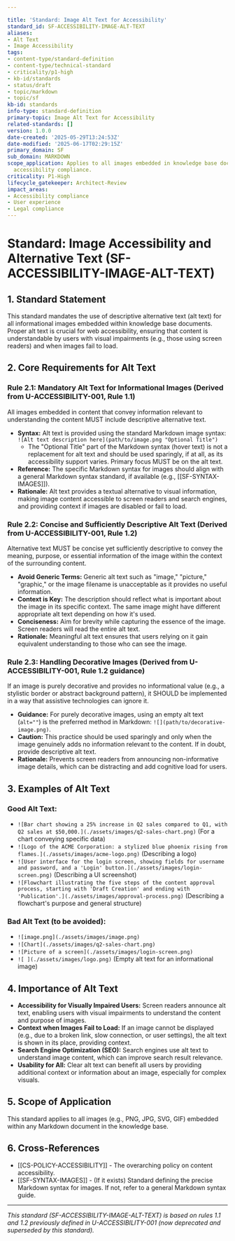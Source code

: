 ```yaml
---

title: 'Standard: Image Alt Text for Accessibility'
standard_id: SF-ACCESSIBILITY-IMAGE-ALT-TEXT
aliases:
- Alt Text
- Image Accessibility
tags:
- content-type/standard-definition
- content-type/technical-standard
- criticality/p1-high
- kb-id/standards
- status/draft
- topic/markdown
- topic/sf
kb-id: standards
info-type: standard-definition
primary-topic: Image Alt Text for Accessibility
related-standards: []
version: 1.0.0
date-created: '2025-05-29T13:24:53Z'
date-modified: '2025-06-17T02:29:15Z'
primary_domain: SF
sub_domain: MARKDOWN
scope_application: Applies to all images embedded in knowledge base documents to ensure
  accessibility compliance.
criticality: P1-High
lifecycle_gatekeeper: Architect-Review
impact_areas:
- Accessibility compliance
- User experience
- Legal compliance
---
```

# Standard: Image Accessibility and Alternative Text (SF-ACCESSIBILITY-IMAGE-ALT-TEXT)

## 1. Standard Statement

This standard mandates the use of descriptive alternative text (alt text) for all informational images embedded within knowledge base documents. Proper alt text is crucial for web accessibility, ensuring that content is understandable by users with visual impairments (e.g., those using screen readers) and when images fail to load.

## 2. Core Requirements for Alt Text

### Rule 2.1: Mandatory Alt Text for Informational Images (Derived from U-ACCESSIBILITY-001, Rule 1.1)
All images embedded in content that convey information relevant to understanding the content MUST include descriptive alternative text.
*   **Syntax:** Alt text is provided using the standard Markdown image syntax: `![Alt text description here](path/to/image.png "Optional Title")`
    *   The "Optional Title" part of the Markdown syntax (hover text) is not a replacement for alt text and should be used sparingly, if at all, as its accessibility support varies. Primary focus MUST be on the alt text.
*   **Reference:** The specific Markdown syntax for images should align with a general Markdown syntax standard, if available (e.g., [[SF-SYNTAX-IMAGES]]).
*   **Rationale:** Alt text provides a textual alternative to visual information, making image content accessible to screen readers and search engines, and providing context if images are disabled or fail to load.

### Rule 2.2: Concise and Sufficiently Descriptive Alt Text (Derived from U-ACCESSIBILITY-001, Rule 1.2)
Alternative text MUST be concise yet sufficiently descriptive to convey the meaning, purpose, or essential information of the image within the context of the surrounding content.
*   **Avoid Generic Terms:** Generic alt text such as "image," "picture," "graphic," or the image filename is unacceptable as it provides no useful information.
*   **Context is Key:** The description should reflect what is important about the image in its specific context. The same image might have different appropriate alt text depending on how it's used.
*   **Conciseness:** Aim for brevity while capturing the essence of the image. Screen readers will read the entire alt text.
*   **Rationale:** Meaningful alt text ensures that users relying on it gain equivalent understanding to those who can see the image.

### Rule 2.3: Handling Decorative Images (Derived from U-ACCESSIBILITY-001, Rule 1.2 guidance)
If an image is purely decorative and provides no informational value (e.g., a stylistic border or abstract background pattern), it SHOULD be implemented in a way that assistive technologies can ignore it.
*   **Guidance:** For purely decorative images, using an empty alt text (`alt=""`) is the preferred method in Markdown: `![](path/to/decorative-image.png)`.
*   **Caution:** This practice should be used sparingly and only when the image genuinely adds no information relevant to the content. If in doubt, provide descriptive alt text.
*   **Rationale:** Prevents screen readers from announcing non-informative image details, which can be distracting and add cognitive load for users.

## 3. Examples of Alt Text

### Good Alt Text:
*   `![Bar chart showing a 25% increase in Q2 sales compared to Q1, with Q2 sales at $50,000.](./assets/images/q2-sales-chart.png)` (For a chart conveying specific data)
*   `![Logo of the ACME Corporation: a stylized blue phoenix rising from flames.](./assets/images/acme-logo.png)` (Describing a logo)
*   `![User interface for the login screen, showing fields for username and password, and a 'Login' button.](./assets/images/login-screen.png)` (Describing a UI screenshot)
*   `![Flowchart illustrating the five steps of the content approval process, starting with 'Draft Creation' and ending with 'Publication'.](./assets/images/approval-process.png)` (Describing a flowchart's purpose and general structure)

### Bad Alt Text (to be avoided):
*   `![image.png](./assets/images/image.png)`
*   `![Chart](./assets/images/q2-sales-chart.png)`
*   `![Picture of a screen](./assets/images/login-screen.png)`
*   `![ ](./assets/images/logo.png)` (Empty alt text for an informational image)

## 4. Importance of Alt Text

*   **Accessibility for Visually Impaired Users:** Screen readers announce alt text, enabling users with visual impairments to understand the content and purpose of images.
*   **Context when Images Fail to Load:** If an image cannot be displayed (e.g., due to a broken link, slow connection, or user settings), the alt text is shown in its place, providing context.
*   **Search Engine Optimization (SEO):** Search engines use alt text to understand image content, which can improve search result relevance.
*   **Usability for All:** Clear alt text can benefit all users by providing additional context or information about an image, especially for complex visuals.

## 5. Scope of Application

This standard applies to all images (e.g., PNG, JPG, SVG, GIF) embedded within any Markdown document in the knowledge base.

## 6. Cross-References
- [[CS-POLICY-ACCESSIBILITY]] - The overarching policy on content accessibility.
- [[SF-SYNTAX-IMAGES]] - (If it exists) Standard defining the precise Markdown syntax for images. If not, refer to a general Markdown syntax guide.

---
*This standard (SF-ACCESSIBILITY-IMAGE-ALT-TEXT) is based on rules 1.1 and 1.2 previously defined in U-ACCESSIBILITY-001 (now deprecated and superseded by this standard).*
